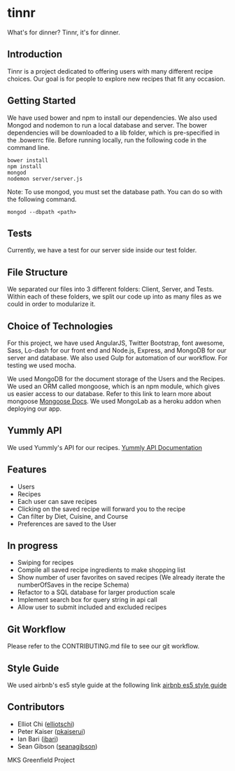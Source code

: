 # tinnr
What's for dinner?
Tinnr, it's for dinner.

## Introduction

Tinnr is a project dedicated to offering users with many different recipe choices. Our goal is for people to explore new recipes that fit any occasion.

## Getting Started

We have used bower and npm to install our dependencies. We also used Mongod and nodemon to run a local database and server. The bower dependencies will be downloaded to a lib folder, which is pre-specified in the .bowerrc file. Before running locally, run the following code in the command line.
```
bower install
npm install
mongod
nodemon server/server.js
```

Note: To use mongod, you must set the database path. You can do so with the following command.
```
mongod --dbpath <path>
```

## Tests

Currently, we have a test for our server side inside our test folder.

## File Structure

We separated our files into 3 different folders: Client, Server, and Tests. Within each of these folders, we split our code up into as many files as we could in order to modularize it.

## Choice of Technologies

For this project, we have used AngularJS, Twitter Bootstrap, font awesome, Sass, Lo-dash for our front end and Node.js, Express, and MongoDB for our server and database. We also used Gulp for automation of our workflow. For testing we used mocha.

We used MongoDB for the document storage of the Users and the Recipes. We used an ORM called mongoose, which is an npm
module, which gives us easier access to our database. Refer to this link to learn more about mongoose [Mongoose Docs](http://mongoosejs.com/). We used MongoLab as a heroku addon when deploying our app.

## Yummly API
We used Yummly's API for our recipes.
[Yummly API Documentation](https://developer.yummly.com/documentation)

## Features
- Users
- Recipes
- Each user can save recipes
- Clicking on the saved recipe will forward you to the recipe
- Can filter by Diet, Cuisine, and Course
- Preferences are saved to the User

## In progress
- Swiping for recipes
- Compile all saved recipe ingredients to make shopping list
- Show number of user favorites on saved recipes (We already iterate the numberOfSaves in the recipe Schema)
- Refactor to a SQL database for larger production scale
- Implement search box for query string in api call
- Allow user to submit included and excluded recipes

## Git Workflow

Please refer to the CONTRIBUTING.md file to see our git workflow.

## Style Guide

We used airbnb's es5 style guide at the following link 
[airbnb es5 style guide](https://github.com/airbnb/javascript/tree/master/es5)

## Contributors
- Elliot Chi ([elliotschi](https://github.com/elliotschi))
- Peter Kaiser ([pkaiserui](https://github.com/pkaiserui))
- Ian Bari ([ibari](https://github.com/ibari))
- Sean Gibson ([seanagibson](https://github.com/seanagibson))

MKS Greenfield Project
